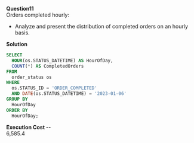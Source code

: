 **Question11**  
Orders completed hourly:
- Analyze and present the distribution of completed orders on an hourly basis.

**Solution**
```sql
SELECT 
  HOUR(os.STATUS_DATETIME) AS HourOfDay, 
  COUNT(*) AS CompletedOrders 
FROM 
  order_status os 
WHERE 
  os.STATUS_ID = 'ORDER_COMPLETED' 
  AND DATE(os.STATUS_DATETIME) = '2023-01-06' 
GROUP BY 
  HourOfDay 
ORDER BY 
  HourOfDay;
```
**Execution Cost --**   
6,585.4
